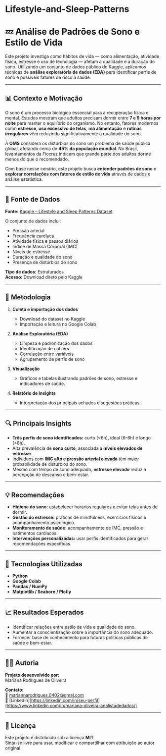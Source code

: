 # Lifestyle-and-Sleep-Patterns
# 💤 Análise de Padrões de Sono e Estilo de Vida

Este projeto investiga como hábitos de vida — como alimentação, atividade física, estresse e uso de tecnologia — afetam a qualidade e a duração do sono. Utilizando um conjunto de dados público do Kaggle, aplicamos técnicas de **análise exploratória de dados (EDA)** para identificar perfis de sono e possíveis fatores de risco à saúde.

---

## 📊 Contexto e Motivação

O sono é um processo biológico essencial para a recuperação física e mental. Estudos mostram que adultos precisam dormir entre **7 e 9 horas por noite** para manter o equilíbrio do organismo. No entanto, fatores modernos como **estresse**, **uso excessivo de telas**, **má alimentação** e **rotinas irregulares** vêm reduzindo significativamente a qualidade do sono.

A **OMS** considera os distúrbios do sono um problema de saúde pública global, afetando cerca de **45% da população mundial**. No Brasil, levantamentos da Fiocruz indicam que grande parte dos adultos dorme menos do que o recomendado.

Com base nesse cenário, este projeto busca **entender padrões de sono** e **explorar correlações com fatores de estilo de vida** através de dados e análise estatística.

---

## 📁 Fonte de Dados

**Fonte:** [Kaggle – Lifestyle and Sleep Patterns Dataset](https://www.kaggle.com/datasets/minahilfatima12328/lifestyle-and-sleep-patterns)

O conjunto de dados inclui:
- Pressão arterial  
- Frequência cardíaca  
- Atividade física e passos diários  
- Índice de Massa Corporal (IMC)  
- Níveis de estresse  
- Duração e qualidade do sono  
- Presença de distúrbios do sono  

**Tipo de dados:** Estruturados  
**Acesso:** Download direto pelo Kaggle

---

## 🧩 Metodologia

1. **Coleta e importação dos dados**
   - Download do dataset no Kaggle  
   - Importação e leitura no Google Colab  

2. **Análise Exploratória (EDA)**
   - Limpeza e padronização dos dados  
   - Identificação de outliers  
   - Correlação entre variáveis  
   - Agrupamento de perfis de sono  

3. **Visualização**
   - Gráficos e tabelas ilustrando padrões de sono, estresse e indicadores de saúde.  

4. **Relatório de Insights**
   - Interpretação dos principais achados e sugestões práticas.

---

## 🔍 Principais Insights

- **Três perfis de sono identificados:** curto (<6h), ideal (6–8h) e longo (>8h).  
- Alta prevalência de **sono curto**, associada a **níveis elevados de estresse**.  
- Indivíduos com **IMC alto e pressão arterial elevada** têm maior probabilidade de distúrbios do sono.  
- Mesmo com tempo de sono adequado, **estresse elevado** reduz a percepção de descanso e bem-estar.  

---

## 💡 Recomendações

- **Higiene do sono:** estabelecer horários regulares e evitar telas antes de dormir.  
- **Gestão do estresse:** práticas de mindfulness, exercícios físicos e acompanhamento psicológico.  
- **Monitoramento de saúde:** acompanhamento de IMC, pressão e batimentos cardíacos.  
- **Intervenções personalizadas:** usar perfis identificados para gerar recomendações específicas.  

---

## 🧠 Tecnologias Utilizadas

- **Python**  
- **Google Colab**  
- **Pandas / NumPy**  
- **Matplotlib / Seaborn / Plotly**  

---

## 📈 Resultados Esperados

- Identificar relações entre estilo de vida e qualidade do sono.  
- Aumentar a conscientização sobre a importância do sono adequado.  
- Fornecer base de conhecimento para futuras políticas públicas de saúde e bem-estar.

---

## 👩‍💻 Autoria

**Projeto desenvolvido por:**  
Mariana Rodrigues de Oliveira 

**Contato:**  
📧 mariannarodrigues.0402@gmal.com  
🔗 [LinkedIn][https://linkedin.com/in/seu-perfil](https://www.linkedin.com/in/mariana-oliveira-analistadedados/)

---

## 🪪 Licença

Este projeto é distribuído sob a licença **MIT**.  
Sinta-se livre para usar, modificar e compartilhar com atribuição ao autor original.
